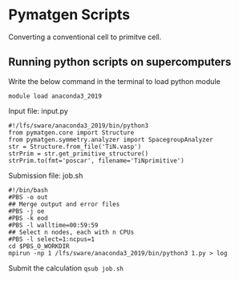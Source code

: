 # Pymatgen Scripts
Converting a conventional cell to primitve cell.

## Running python scripts on supercomputers

Write the below command in the terminal to load python module

`module load anaconda3_2019`

Input file: input.py

```
#!/lfs/sware/anaconda3_2019/bin/python3
from pymatgen.core import Structure
from pymatgen.symmetry.analyzer import SpacegroupAnalyzer
str = Structure.from_file('TiN.vasp')
strPrim = str.get_primitive_structure()
strPrim.to(fmt='poscar', filename='TiNprimitive')
```

Submission file: job.sh
```
#!/bin/bash
#PBS -o out
## Merge output and error files
#PBS -j oe
#PBS -k eod
#PBS -l walltime=00:59:59
## Select n nodes, each with n CPUs
#PBS -l select=1:ncpus=1
cd $PBS_O_WORKDIR
mpirun -np 1 /lfs/sware/anaconda3_2019/bin/python3 1.py > log
```

Submit the calculation
`qsub job.sh`
